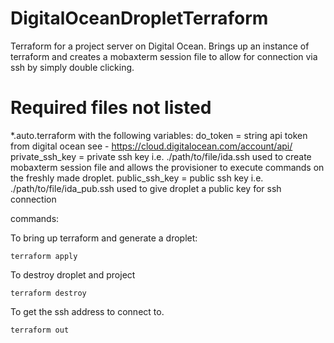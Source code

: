 # DigitalOceanDropletTerraform
Terraform for a project server on Digital Ocean.
Brings up an instance of terraform and creates a mobaxterm session file to allow for connection via ssh by simply double clicking.

# Required files not listed
*.auto.terraform with the following variables: 
do_token = string api token from digital ocean see - https://cloud.digitalocean.com/account/api/
private_ssh_key = private ssh key i.e. ./path/to/file/ida.ssh used to create mobaxterm session file and allows the provisioner to execute commands on the freshly made droplet.
public_ssh_key = public ssh key i.e. ./path/to/file/ida_pub.ssh used to give droplet a public key for ssh connection


commands:

To bring up terraform and generate a droplet:
```
terraform apply
```

To destroy droplet and project
```
terraform destroy
```

To get the ssh address to connect to.
```
terraform out
```
